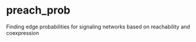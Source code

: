 preach_prob
===========

Finding edge probabilities for signaling networks based on reachability and coexpression

